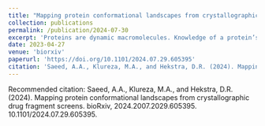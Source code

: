 ```yaml
---
title: "Mapping protein conformational landscapes from crystallographic drug fragment screens"
collection: publications
permalink: /publication/2024-07-30
excerpt: 'Proteins are dynamic macromolecules. Knowledge of a protein’s thermally accessible conformations is critical to determining important transitions and designing therapeutics. Accessible conformations are highly constrained by a protein’s structure such that concerted structural changes due to external perturbations likely track intrinsic conformational transitions. These transitions can be thought of as paths through a conformational landscape. Crystallographic drug fragment screens are high-throughput perturbation experiments, in which thousands of crystals of a drug target are soaked with small-molecule drug precursors (fragments) and examined for fragment binding, mapping potential drug binding sites on the target protein. Here, we describe an open-source Python package, COLAV (COnformational LAndscape Visualization), to infer conformational landscapes from such large-scale crystallographic perturbation studies. We apply COLAV to drug fragment screens of two medically important systems: protein tyrosine phosphatase 1B (PTP-1B), which regulates insulin signaling, and the SARS CoV-2 Main Protease (MPro). With enough fragment-bound structures, we find that such drug screens also enable detailed mapping of proteins’ conformational landscapes. Find the article [here](https://doi.org/10.1101/2024.07.29.605395).'
date: 2023-04-27
venue: 'biorxiv'
paperurl: 'https://doi.org/10.1101/2024.07.29.605395'
citation: 'Saeed, A.A., Klureza, M.A., and Hekstra, D.R. (2024). Mapping protein conformational landscapes from crystallographic drug fragment screens. bioRxiv, 2024.2007.2029.605395. 10.1101/2024.07.29.605395.'
---
```

Recommended citation: Saeed, A.A., Klureza, M.A., and Hekstra, D.R. (2024). Mapping protein conformational landscapes from crystallographic drug fragment screens. bioRxiv, 2024.2007.2029.605395. 10.1101/2024.07.29.605395.